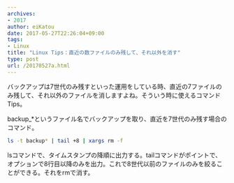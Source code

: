 ```yaml
---
archives:
- 2017
author: eiKatou
date: 2017-05-27T22:26:04+09:00
tags:
- Linux
title: "Linux Tips：直近の数ファイルのみ残して、それ以外を消す"
type: post
url: /20170527a.html
---
```

バックアップは7世代のみ残すといった運用をしている時、直近の7ファイルのみ残して、それ以外のファイルを消しますよね。そういう時に使えるコマンドTips。

<!--more-->

backup_*というファイル名でバックアップを取り、直近を7世代のみ残す場合のコマンド。
```sh
ls -t backup* | tail +8 | xargs rm -f
```

lsコマンドで、タイムスタンプの降順に出力する。tailコマンドがポイントで、オプションで8行目以降のみを出力。これで8世代以前のファイルのみを絞ることができる。それをrmで消す。